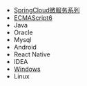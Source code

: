 * [SpringCloud微服务系列][01]
* [ECMAScript6][02]
* Java
* Oracle
* Mysql
* Android
* React Native
* IDEA
* [Windows][09]
* Linux

[01]: https://fgq233.github.io/md/springcloud/index
[02]: https://fgq233.github.io/md/es6/index
[09]: https://fgq233.github.io/md/win/index

